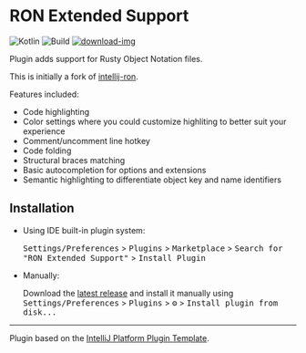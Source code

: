 # RON Extended Support
![Kotlin][Kotlin-badge]
![Build][Build]
[![download-img][Download-badge]][Download-link]

<!-- Plugin description -->
Plugin adds support for Rusty Object Notation files.

This is initially a fork of [intellij-ron](https://github.com/ron-rs/intellij-ron).

Features included:
 - Code highlighting
 - Color settings where you could customize highliting to better suit your experience
 - Comment/uncomment line hotkey
 - Code folding
 - Structural braces matching
 - Basic autocompletion for options and extensions
 - Semantic highlighting to differentiate object key and name identifiers

<!-- Plugin description end -->

## Installation

- Using IDE built-in plugin system:
  
  <kbd>Settings/Preferences</kbd> > <kbd>Plugins</kbd> > <kbd>Marketplace</kbd> > <kbd>Search for "RON Extended Support"</kbd> >
  <kbd>Install Plugin</kbd>
  
- Manually:

  Download the [latest release](https://github.com/madwareru/intellij-ron-remix/releases/latest) and install it manually using
  <kbd>Settings/Preferences</kbd> > <kbd>Plugins</kbd> > <kbd>⚙️</kbd> > <kbd>Install plugin from disk...</kbd>

---
Plugin based on the [IntelliJ Platform Plugin Template][template].

[template]: https://github.com/JetBrains/intellij-platform-plugin-template
[Download-badge]: https://img.shields.io/badge/Get-from_marketplace-vibrantgreen?labelColor=303437
[Download-link]: https://plugins.jetbrains.com/plugin/15878-ron-extended-support
[Kotlin-badge]: https://img.shields.io/badge/Made_with-Kotlin-0095D5?logo=kotlin&logoColor=0095D5&labelColor=303437
[Build]: https://github.com/madwareru/intellij-ron-remix/workflows/Build/badge.svg